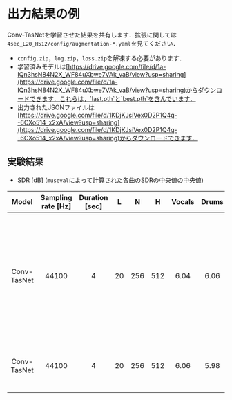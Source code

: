 # 出力結果の例
Conv-TasNetを学習させた結果を共有します．拡張に関しては`4sec_L20_H512/config/augmentation-*.yaml`を見てください．
- `config.zip`，`log.zip`，`loss.zip`を解凍する必要があります．
- 学習済みモデルは[https://drive.google.com/file/d/1a-IQn3hsN84N2X_WF84uXbwe7VAk_vaB/view?usp=sharing](https://drive.google.com/file/d/1a-IQn3hsN84N2X_WF84uXbwe7VAk_vaB/view?usp=sharing)からダウンロードできます．これらは，`last.pth`と`best.pth`を含んでいます．
- 出力されたJSONファイルは[https://drive.google.com/file/d/1KDjKJsiVex0D2P1Q4q--6CXo514_x2xA/view?usp=sharing](https://drive.google.com/file/d/1KDjKJsiVex0D2P1Q4q--6CXo514_x2xA/view?usp=sharing)からダウンロードできます．

## 実験結果
- SDR [dB] (`museval`によって計算された各曲のSDRの中央値の中央値)

| Model | Sampling rate [Hz] | Duration [sec] | L | N | H | Vocals | Drums | Bass | Other | Accompaniment | Average | Note |
| :---: | :---: | :---: | :---: | :---: | :---: | :---: | :---: | :---: | :---: | :---: | :---: | :---: |
| Conv-TasNet | 44100 | 4 | 20 | 256 | 512 | 6.04 | 6.06 | 5.32 | 4.00 | 12.33 | 5.35 | 検証ロスが最小となるエポックで学習を止めた場合． |
| Conv-TasNet | 44100 | 4 | 20 | 256 | 512 | 6.06 | 5.98 | 4.82 | 3.73 | 12.32 | 5.15 | 100エポック学習後 |